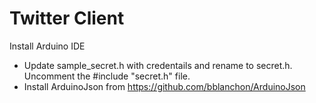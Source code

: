 ﻿# Twitter Client

Install Arduino IDE
* Update sample_secret.h with credentails and rename to secret.h. Uncomment the #include "secret.h" file.
* Install ArduinoJson from https://github.com/bblanchon/ArduinoJson
